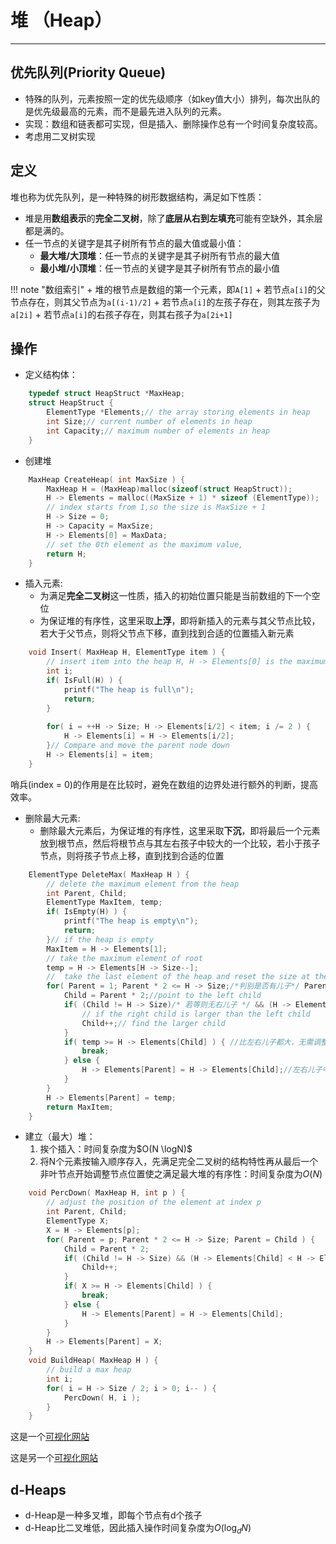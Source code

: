 # 堆 （Heap）
------------------------------------------

## 优先队列(Priority Queue)
+ 特殊的队列，元素按照一定的优先级顺序（如key值大小）排列，每次出队的是优先级最高的元素，而不是最先进入队列的元素。
+ 实现：数组和链表都可实现，但是插入、删除操作总有一个时间复杂度较高。
+ 考虑用二叉树实现

## 定义
堆也称为优先队列，是一种特殊的树形数据结构，满足如下性质：

+ 堆是用**数组表示**的**完全二叉树**，除了**底层从右到左填充**可能有空缺外，其余层都是满的。
+ 任一节点的关键字是其子树所有节点的最大值或最小值：
    + **最大堆/大顶堆**：任一节点的关键字是其子树所有节点的最大值
    + **最小堆/小顶堆**：任一节点的关键字是其子树所有节点的最小值

!!! note "数组索引"
    + 堆的根节点是数组的第一个元素，即`A[1]`
    + 若节点`a[i]`的父节点存在，则其父节点为`a[(i-1)/2]`
    + 若节点`a[i]`的左孩子存在，则其左孩子为`a[2i]`
    + 若节点`a[i]`的右孩子存在，则其右孩子为`a[2i+1]`

## 操作
+ 定义结构体：
```c
    typedef struct HeapStruct *MaxHeap;
    struct HeapStruct {
        ElementType *Elements;// the array storing elements in heap
        int Size;// current number of elements in heap
        int Capacity;// maximum number of elements in heap
    }
``` 
+ 创建堆
```c
    MaxHeap CreateHeap( int MaxSize ) {
        MaxHeap H = (MaxHeap)malloc(sizeof(struct HeapStruct));
        H -> Elements = malloc((MaxSize + 1) * sizeof (ElementType)); 
        // index starts from 1,so the size is MaxSize + 1
        H -> Size = 0;
        H -> Capacity = MaxSize;
        H -> Elements[0] = MaxData;
        // set the 0th element as the maximum value, 
        return H;
    }
```
+ 插入元素: 
    + 为满足**完全二叉树**这一性质，插入的初始位置只能是当前数组的下一个空位
    + 为保证堆的有序性，这里采取**上浮**，即将新插入的元素与其父节点比较，若大于父节点，则将父节点下移，直到找到合适的位置插入新元素
```c
    void Insert( MaxHeap H, ElementType item ) {
        // insert item into the heap H, H -> Elements[0] is the maximum value
        int i;
        if( IsFull(H) ) {
            printf("The heap is full\n");
            return;
        }
        
        for( i = ++H -> Size; H -> Elements[i/2] < item; i /= 2 ) {
            H -> Elements[i] = H -> Elements[i/2];
        }// Compare and move the parent node down
        H -> Elements[i] = item;
    }
```
哨兵(index = 0)的作用是在比较时，避免在数组的边界处进行额外的判断，提高效率。
+ 删除最大元素: 
    + 删除最大元素后，为保证堆的有序性，这里采取**下沉**，即将最后一个元素放到根节点，然后将根节点与其左右孩子中较大的一个比较，若小于孩子节点，则将孩子节点上移，直到找到合适的位置
```c
    ElementType DeleteMax( MaxHeap H ) {
        // delete the maximum element from the heap
        int Parent, Child;
        ElementType MaxItem, temp;
        if( IsEmpty(H) ) {
            printf("The heap is empty\n");
            return;
        }// if the heap is empty
        MaxItem = H -> Elements[1];
        // take the maximum element of root
        temp = H -> Elements[H -> Size--];
        //  take the last element of the heap and reset the size at the same time
        for( Parent = 1; Parent * 2 <= H -> Size;/*判别是否有儿子*/ Parent = Child ) {//for loop is to find the right position for temp(the position is denoted by Parent)
            Child = Parent * 2;//point to the left child
            if( (Child != H -> Size)/* 若等则无右儿子 */ && (H -> Elements[Child] < H -> Elements[Child + 1]) ) {
                // if the right child is larger than the left child
                Child++;// find the larger child
            }
            if( temp >= H -> Elements[Child] ) { //比左右儿子都大，无需调整
                break;
            } else {
                H -> Elements[Parent] = H -> Elements[Child];//左右儿子中的较大者上移，赋值给parent
            }
        }
        H -> Elements[Parent] = temp;
        return MaxItem;
    }
```
+ 建立（最大）堆：
    1. 挨个插入：时间复杂度为$O(N \logN)$
    2. 将N个元素按输入顺序存入，先满足完全二叉树的结构特性再从最后一个非叶节点开始调整节点位置使之满足最大堆的有序性：时间复杂度为$O(N)$
```c
    void PercDown( MaxHeap H, int p ) {
        // adjust the position of the element at index p
        int Parent, Child;
        ElementType X;
        X = H -> Elements[p];
        for( Parent = p; Parent * 2 <= H -> Size; Parent = Child ) {
            Child = Parent * 2;
            if( (Child != H -> Size) && (H -> Elements[Child] < H -> Elements[Child + 1]) ) {
                Child++;
            }
            if( X >= H -> Elements[Child] ) {
                break;
            } else {
                H -> Elements[Parent] = H -> Elements[Child];
            }
        }
        H -> Elements[Parent] = X;
    }
    void BuildHeap( MaxHeap H ) {
        // build a max heap
        int i;
        for( i = H -> Size / 2; i > 0; i-- ) {
            PercDown( H, i );
        }
    }
```

这是一个[可视化网站](https://visualgo.net/zh/heap)

这是另一个[可视化网站](https://www.cs.usfca.edu/~galles/visualization/Heap.html)

## d-Heaps
+ d-Heap是一种多叉堆，即每个节点有d个孩子
+ d-Heap比二叉堆低，因此插入操作时间复杂度为$O(\log_d N)$

